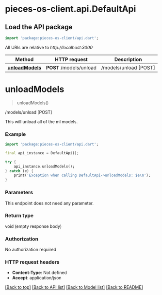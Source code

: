 # pieces-os-client.api.DefaultApi

## Load the API package
```dart
import 'package:pieces-os-client/api.dart';
```

All URIs are relative to *http://localhost:3000*

Method | HTTP request | Description
------------- | ------------- | -------------
[**unloadModels**](DefaultApi.md#unloadmodels) | **POST** /models/unload | /models/unload [POST]


# **unloadModels**
> unloadModels()

/models/unload [POST]

This will unload all of the ml models.

### Example
```dart
import 'package:pieces-os-client/api.dart';

final api_instance = DefaultApi();

try {
    api_instance.unloadModels();
} catch (e) {
    print('Exception when calling DefaultApi->unloadModels: $e\n');
}
```

### Parameters
This endpoint does not need any parameter.

### Return type

void (empty response body)

### Authorization

No authorization required

### HTTP request headers

 - **Content-Type**: Not defined
 - **Accept**: application/json

[[Back to top]](#) [[Back to API list]](../README.md#documentation-for-api-endpoints) [[Back to Model list]](../README.md#documentation-for-models) [[Back to README]](../README.md)

